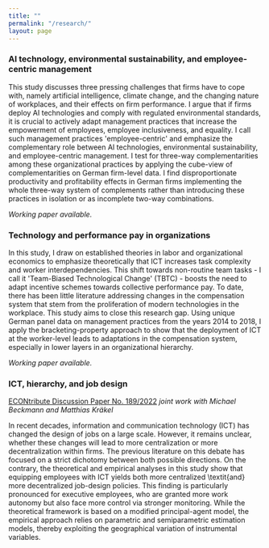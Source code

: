 ```yaml
---
title: ""
permalink: "/research/"
layout: page
---
```


### AI technology, environmental sustainability, and employee-centric management

This study discusses three pressing challenges that firms have to cope with, namely artificial intelligence, climate change, and the changing nature of workplaces, and their effects on firm performance. I argue that if firms deploy AI technologies and comply with regulated environmental standards, it is crucial to actively adapt management practices that increase the empowerment of employees, employee inclusiveness, and equality. I call such management practices 'employee-centric' and emphasize the complementary role between AI technologies, environmental sustainability, and employee-centric management. I test for three-way complementarities among these organizational practices by applying the cube-view of complementarities on German firm-level data. I find disproportionate productivity and profitability effects in German firms implementing the whole three-way system of complements rather than introducing these practices in isolation or as incomplete two-way combinations. 

*Working paper available.*

### Technology and performance pay in organizations

In this study, I draw on established theories in labor and organizational economics to emphasize theoretically that ICT increases task complexity and worker interdependencies. This shift towards non-routine team tasks - I call it 'Team-Biased Technological Change' (TBTC) - boosts the need to adapt incentive schemes towards collective performance pay. To date, there has been little literature addressing changes in the compensation system that stem from the proliferation of modern technologies in the workplace. This study aims to close this research gap. Using unique German panel data on management practices from the years 2014 to 2018, I apply the bracketing-property approach to show that the deployment of ICT at the worker-level leads to adaptations in the compensation system, especially in lower layers in an organizational hierarchy. 

*Working paper available.*

### ICT, hierarchy, and job design 
[ECONtribute Discussion Paper No. 189/2022](https://www.econtribute.de/RePEc/ajk/ajkdps/ECONtribute_189_2022.pdf) *joint work with Michael Beckmann and Matthias Kräkel*

In recent decades, information and communication technology (ICT) has changed the design of jobs on a large scale. However, it remains unclear, whether these changes will lead to more centralization or more decentralization within firms. The previous literature on this debate has focused on a strict dichotomy between both possible directions. On the contrary, the theoretical and empirical analyses in this study show that equipping employees with ICT yields both more centralized \textit{and} more decentralized job-design policies. This finding is particularly pronounced for executive employees, who are granted more work autonomy but also face more control via stronger monitoring. While the theoretical framework is based on a modified principal-agent model, the empirical approach relies on parametric and semiparametric estimation models, thereby exploiting the geographical variation of instrumental variables.
